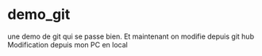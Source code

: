 # demo_git
une demo de git qui se passe bien.
Et maintenant on modifie depuis git hub
Modification depuis mon PC en local
